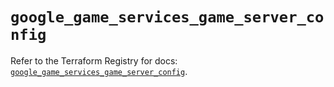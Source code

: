 # `google_game_services_game_server_config`

Refer to the Terraform Registry for docs: [`google_game_services_game_server_config`](https://registry.terraform.io/providers/hashicorp/google/4.85.0/docs/resources/game_services_game_server_config).

